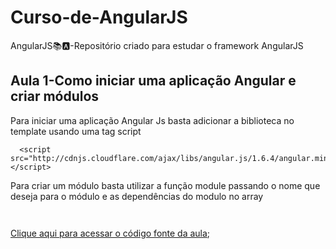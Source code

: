 # Curso-de-AngularJS
AngularJS📚🅰️-Repositório criado para estudar o framework AngularJS


## Aula 1-Como iniciar uma aplicação Angular e criar módulos

Para iniciar uma aplicação Angular Js basta adicionar a biblioteca no template usando uma tag script 

```
  <script src="http://cdnjs.cloudflare.com/ajax/libs/angular.js/1.6.4/angular.min.js"></script>
```
Para criar um módulo basta utilizar a função module passando o nome que deseja para o módulo e as dependências do modulo no array

```


```
[Clique aqui para acessar o código fonte da aula](https://github.com/lramon2001/Curso-de-AngularJS/blob/main/aula1.html);
